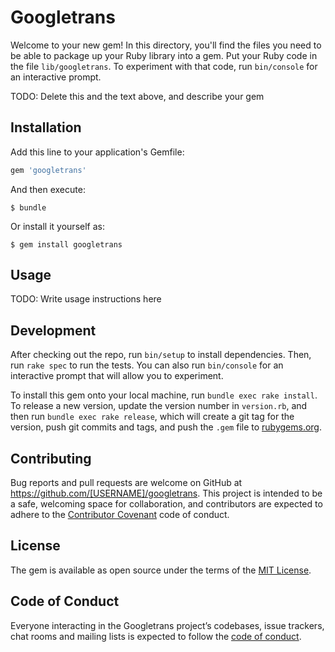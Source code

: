 # Googletrans

Welcome to your new gem! In this directory, you'll find the files you need to be able to package up your Ruby library into a gem. Put your Ruby code in the file `lib/googletrans`. To experiment with that code, run `bin/console` for an interactive prompt.

TODO: Delete this and the text above, and describe your gem

## Installation

Add this line to your application's Gemfile:

```ruby
gem 'googletrans'
```

And then execute:

    $ bundle

Or install it yourself as:

    $ gem install googletrans

## Usage

TODO: Write usage instructions here

## Development

After checking out the repo, run `bin/setup` to install dependencies. Then, run `rake spec` to run the tests. You can also run `bin/console` for an interactive prompt that will allow you to experiment.

To install this gem onto your local machine, run `bundle exec rake install`. To release a new version, update the version number in `version.rb`, and then run `bundle exec rake release`, which will create a git tag for the version, push git commits and tags, and push the `.gem` file to [rubygems.org](https://rubygems.org).

## Contributing

Bug reports and pull requests are welcome on GitHub at https://github.com/[USERNAME]/googletrans. This project is intended to be a safe, welcoming space for collaboration, and contributors are expected to adhere to the [Contributor Covenant](http://contributor-covenant.org) code of conduct.

## License

The gem is available as open source under the terms of the [MIT License](https://opensource.org/licenses/MIT).

## Code of Conduct

Everyone interacting in the Googletrans project’s codebases, issue trackers, chat rooms and mailing lists is expected to follow the [code of conduct](https://github.com/[USERNAME]/googletrans/blob/master/CODE_OF_CONDUCT.md).
